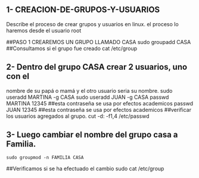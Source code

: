 ## 1- CREACION-DE-GRUPOS-Y-USUARIOS
Describe el proceso de crear grupos y usuarios en linux. 
el proceso lo haremos desde el usuario root

##PASO 1 CREAREMOS UN GRUPO LLAMADO CASA 
    sudo groupadd CASA 
##Consultamos si el grupo fue creado 
    cat /etc/group
## 2- Dentro del grupo CASA crear 2 usuarios, uno con el
nombre de su papá o mamá y el otro usuario seria su
nombre.
    sudo useradd MARTINA -g CASA 
    sudo useradd JUAN -g CASA
    passwd MARTINA 
    12345 ##esta contraseña se usa por efectos academicos
    passwd JUAN 
    12345 ##esta contraseña se usa por efectos academicos
##verificar los usuarios agregados al grupo.
    cut -d: -f1,4 /etc/passwd
## 3- Luego cambiar el nombre del grupo casa a Familia.
    sudo groupmod -n FAMILIA CASA 
##Verificamos si se ha efectuado el cambio 
    sudo cat /etc/group 

        



